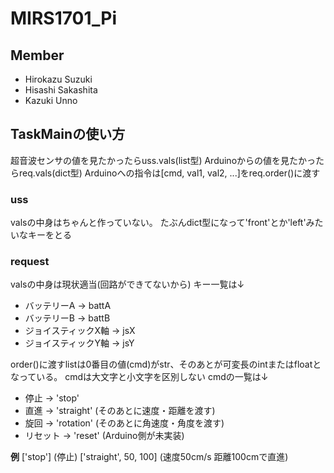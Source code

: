 # MIRS1701_Pi

## Member
* Hirokazu Suzuki
* Hisashi Sakashita
* Kazuki Unno

## TaskMainの使い方
超音波センサの値を見たかったらuss.vals(list型)
Arduinoからの値を見たかったらreq.vals(dict型)
Arduinoへの指令は[cmd, val1, val2, ...]をreq.order()に渡す

### uss
valsの中身はちゃんと作っていない。
たぶんdict型になって'front'とか'left'みたいなキーをとる

### request
valsの中身は現状適当(回路ができてないから)
キー一覧は↓
* バッテリーA -> battA
* バッテリーB -> battB
* ジョイスティックX軸 -> jsX
* ジョイスティックY軸 -> jsY


order()に渡すlistは0番目の値(cmd)がstr、そのあとが可変長のintまたはfloatとなっている。
cmdは大文字と小文字を区別しない
cmdの一覧は↓
* 停止 -> 'stop'
* 直進 -> 'straight' (そのあとに速度・距離を渡す)
* 旋回 -> 'rotation' (そのあとに角速度・角度を渡す)
* リセット -> 'reset' (Arduino側が未実装)


**例**
['stop'] (停止)
['straight', 50, 100] (速度50cm/s 距離100cmで直進)
